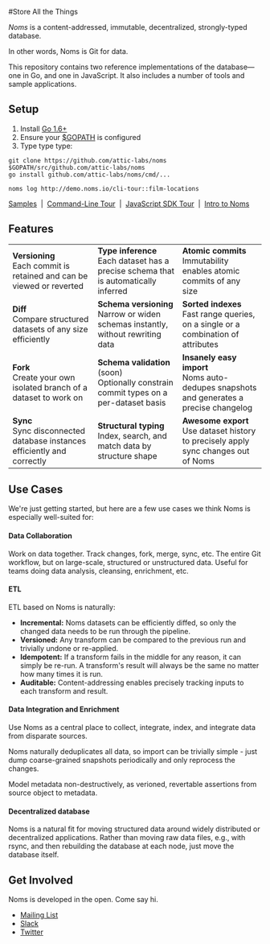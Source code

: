 #Store All the Things

*Noms* is a content-addressed, immutable, decentralized, strongly-typed database.

In other words, Noms is Git for data.

This repository contains two reference implementations of the database—one in Go, and one in JavaScript. It also includes a number of tools and sample applications.

## Setup

1. Install [Go 1.6+](https://golang.org/dl/)
2. Ensure your [$GOPATH](https://github.com/golang/go/wiki/GOPATH) is configured
3. Type type type:
```
git clone https://github.com/attic-labs/noms $GOPATH/src/github.com/attic-labs/noms
go install github.com/attic-labs/noms/cmd/...

noms log http://demo.noms.io/cli-tour::film-locations
```
[Samples](samples/)&nbsp; | &nbsp;[Command-Line Tour](doc/cli-tour.md)&nbsp; | &nbsp;[JavaScript SDK Tour](doc/js-tour.md)&nbsp; | &nbsp;[Intro to Noms](doc/intro.md)


## Features

<table>
  <tr>
    <td><b>Versioning</b><br>
        Each commit is retained and can be viewed or reverted
    <td><b>Type inference</b><br>
        Each dataset has a precise schema that is automatically inferred
    <td><b>Atomic commits</b><br>
        Immutability enables atomic commits of any size
  <tr>
    <td><b>Diff</b><br>
      Compare structured datasets of any size efficiently
    <td><b>Schema versioning</b><br>
      Narrow or widen schemas instantly, without rewriting data
    <td><b>Sorted indexes</b><br>
      Fast range queries, on a single or a combination of attributes
  <tr>
    <td><b>Fork</b><br>
      Create your own isolated branch of a dataset to work on
    <td><b>Schema validation</b> (soon)<br>
      Optionally constrain commit types on a per-dataset basis
    <td><b>Insanely easy import</b><br>
      Noms auto-dedupes snapshots and generates a precise changelog
  <tr>
    <td><b>Sync</b><br>
      Sync disconnected database instances efficiently and correctly
    <td><b>Structural typing</b><br>
      Index, search, and match data by structure shape
    <td><b>Awesome export</b><br>
      Use dataset history to precisely apply sync changes out of Noms
</table>


## Use Cases

We're just getting started, but here are a few use cases we think Noms is especially well-suited for:

#### Data Collaboration

Work on data together. Track changes, fork, merge, sync, etc. The entire Git workflow, but on large-scale, structured or unstructured data. Useful for teams doing data analysis, cleansing, enrichment, etc.

#### ETL

ETL based on Noms is naturally:

* **Incremental:** Noms datasets can be efficiently diffed, so only the changed data needs to be run through the pipeline.
* **Versioned:** Any transform can be compared to the previous run and trivially undone or re-applied.
* **Idempotent:** If a transform fails in the middle for any reason, it can simply be re-run. A transform's result will always be the same no matter how many times it is run.
* **Auditable:** Content-addressing enables precisely tracking inputs to each transform and result.

#### Data Integration and Enrichment

Use Noms as a central place to collect, integrate, index, and integrate data from disparate sources.

Noms naturally deduplicates all data, so import can be trivially simple - just dump coarse-grained snapshots periodically and only reprocess the changes.

Model metadata non-destructively, as verioned, revertable assertions from source object to metadata.

#### Decentralized database

Noms is a natural fit for moving structured data around widely distributed or decentralized applications. Rather than moving raw data files, e.g., with rsync, and then rebuilding the database at each node, just move the database itself.


## Get Involved

Noms is developed in the open. Come say hi.

- [Mailing List](https://groups.google.com/forum/#!forum/nomsdb)
- [Slack](atticlabs.slack.com/messages/dev)
- [Twitter](https://twitter.com/nomsdb)

